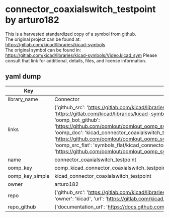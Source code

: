 # connector_coaxialswitch_testpoint by arturo182  
This is a harvested standardized copy of a symbol from github.  
The original project can be found at:  
https://gitlab.com/kicad/libraries/kicad-symbols  
The original symbol can be found in:
https://gitlab.com/kicad/libraries/kicad-symbols/Video.kicad_sym
Please consult that link for additional, details, files, and license information.  
## yaml dump  
| Key | Value |  
| --- | --- |  
| library_name | Connector |  
| links | {'github_src': 'https://gitlab.com/kicad/libraries/kicad-symbols/Video.kicad_sym', 'github_src_repo': 'https://gitlab.com/kicad/libraries/kicad-symbols', 'oomp_bot': 'kicad_connector_coaxialswitch_testpoint/working', 'oomp_bot_github': 'https://github.com/oomlout/oomlout_oomp_symbol_bot/tree/main/kicad_connector_coaxialswitch_testpoint/working', 'oomp_doc': 'kicad_connector_coaxialswitch_testpoint/working', 'oomp_doc_github': 'https://github.com/oomlout/oomlout_oomp_symbol_doc/tree/main/kicad_connector_coaxialswitch_testpoint/working', 'oomp_src_flat': 'symbols_flat/kicad_connector_coaxialswitch_testpoint/working', 'oomp_src_flat_github': 'https://github.com/oomlout/oomlout_oomp_symbol_src/tree/main/kicad_connector_coaxialswitch_testpoint/working'} |  
| name | connector_coaxialswitch_testpoint |  
| oomp_key | oomp_kicad_connector_coaxialswitch_testpoint |  
| oomp_key_simple | kicad_connector_coaxialswitch_testpoint |  
| owner | arturo182 |  
| repo | {'github_src': 'https://gitlab.com/kicad/libraries/kicad-symbols/Video.kicad_sym', 'name': 'libraries/kicad-symbols', 'owner': 'kicad', 'url': 'https://gitlab.com/kicad/libraries/kicad-symbols'} |  
| repo_github | {'documentation_url': 'https://docs.github.com/rest/repos/repos#get-a-repository', 'message': 'Not Found'} |  


